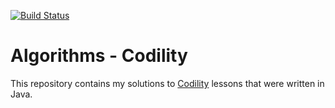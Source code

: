[![Build Status](https://travis-ci.org/lucasmro/algorithms-codility.png)](https://travis-ci.org/lucasmro/algorithms-codility)


# Algorithms - Codility

This repository contains my solutions to [Codility](https://codility.com/programmers/lessons/) lessons that were written in Java.

